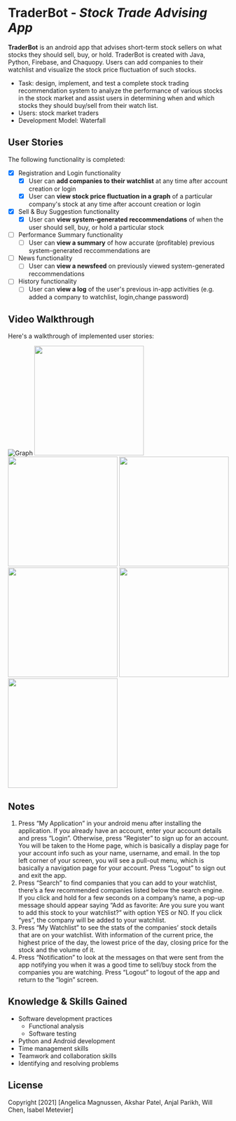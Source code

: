# TraderBot - *Stock Trade Advising App*

**TraderBot** is an android app that advises short-term stock sellers on what stocks they should sell, buy, or hold. TraderBot is created with Java, Python, Firebase, and Chaquopy. Users can add companies to their watchlist and visualize the stock price fluctuation of such stocks.

* Task: design, implement, and test a complete stock trading recommendation system to analyze the performance of various stocks in the stock market and assist users in determining when and which stocks they should buy/sell from their watch list.
* Users: stock market traders
* Development Model: Waterfall

## User Stories

The following functionality is completed:

- [X] Registration and Login functionality
  - [X] User can **add companies to their watchlist** at any time after account creation or login
  - [X] User can **view stock price fluctuation in a graph** of a particular company's stock at any time after account creation or login
- [X] Sell & Buy Suggestion functionality
  - [X] User can **view system-generated reccommendations** of when the user should sell, buy, or hold a particular stock
- [ ] Performance Summary functionality 
  - [ ] User can **view a summary** of how accurate (profitable) previous system-generated reccommendations are
- [ ] News functionality
  - [ ] User can **view a newsfeed** on previously viewed system-generated reccommendations
- [ ] History functionality
  - [ ] User can **view a log** of the user's previous in-app activities (e.g. added a company to watchlist, login,change password)

## Video Walkthrough

Here's a walkthrough of implemented user stories:

<img src='https://github.com/Angelica-M/Stock_Trade_Advising_App/tree/master/TB_ImageDemos/TB_Graph.png' title='Graph' width=''/>
<img src='https://github.com/Angelica-M/Stock_Trade_Advising_App/tree/master/TB_ImageDemos/TB_Graph.png' width=250/>
<img src='https://github.com/Angelica-M/Stock_Trade_Advising_App/tree/master/TB_ImageDemos/TB_HomePage.png' width=250/>
<img src='https://github.com/Angelica-M/Stock_Trade_Advising_App/tree/master/TB_ImageDemos/TB_Login.png' width=250/>
<img src='https://github.com/Angelica-M/Stock_Trade_Advising_App/tree/master/TB_ImageDemos/TB_Navigation.png' width=250/>
<img src='https://github.com/Angelica-M/Stock_Trade_Advising_App/tree/master/TB_ImageDemos/TB_Search.png' width=250/>
<img src='https://github.com/Angelica-M/Stock_Trade_Advising_App/tree/master/TB_ImageDemos/TB_Watchlist.png' width=250/>

## Notes

1. Press “My Application” in your android menu after installing the application. If you already have an account, enter your account details and press “Login”. Otherwise, press “Register” to sign up for an account. You will be taken to the Home page, which is basically a display page for your account info such as your name, username, and email. In the top left corner of your screen, you will see a pull-out menu, which is basically a navigation page for your account. Press “Logout” to sign out and exit the app.
2. Press “Search” to find companies that you can add to your watchlist, there’s a few recommended companies listed below the search engine. If you click and hold for a few seconds on a company’s name, a pop-up message should appear saying “Add as favorite: Are you sure you want to add this stock to your watchlist?” with option YES or NO. If you click “yes”, the company will be added to your watchlist.
3. Press “My Watchlist” to see the stats of the companies’ stock details that are on your watchlist. With information of the current price, the highest price of the day, the lowest price of the day, closing price for the stock and the volume of it.
4. Press “Notification” to look at the messages on that were sent from the app notifying you when it was a good time to sell/buy stock from the companies you are watching. Press “Logout” to logout of the app and return to the “login” screen.

## Knowledge & Skills Gained

- Software development practices
  - Functional analysis
  - Software testing
- Python and Android development
- Time management skills 
- Teamwork and collaboration skills 
- Identifying and resolving problems

## License

  Copyright [2021] [Angelica Magnussen, Akshar Patel, Anjal Parikh, Will Chen, Isabel Metevier]
